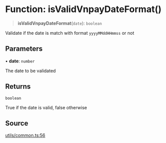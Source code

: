 # Function: isValidVnpayDateFormat()

> **isValidVnpayDateFormat**(`date`): `boolean`

Validate if the date is match with format `yyyyMMddHHmmss` or not

## Parameters

• **date**: `number`

The date to be validated

## Returns

`boolean`

True if the date is valid, false otherwise

## Source

[utils/common.ts:56](https://github.com/lehuygiang28/vnpay/blob/e8e94e8a800b1952e47648e8b76237a738bccbb7/src/utils/common.ts#L56)

